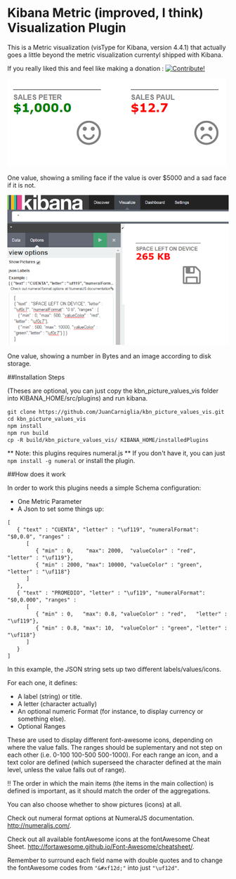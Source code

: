 # Kibana Metric (improved, I think) Visualization Plugin

This is a Metric visualization (visType for Kibana, version 4.4.1) that actually goes a little 
beyond the metric visualization currentyl shipped with Kibana.

If you really liked this and feel like making a donation : <a href="https://www.paypal.com/cgi-bin/webscr?cmd=_donations&business=juan.carniglia@gmail.com&lc=AR&item_name=JuanCarniglia&item_number=1005&currency_code=USD&bn=PP-DonationsBF:btn_donate_LG.gif:NonHosted">
<img src="https://www.paypalobjects.com/en_US/i/btn/btn_donate_LG.gif" border="0" alt="Contribute!" />
</a>

![Screenshot](screenshot2.png)

One value, showing a smiling face if the value is over $5000 and a sad face if it is not.

![Screenshot](screenshot.png)

One value, showing a number in Bytes and an image according to disk storage.

##Installation Steps

(Theses are optional, you can just copy the kbn_picture_values_vis folder into
KIBANA_HOME/src/plugins) and run kibana.

```
git clone https://github.com/JuanCarniglia/kbn_picture_values_vis.git 
cd kbn_picture_values_vis
npm install
npm run build
cp -R build/kbn_picture_values_vis/ KIBANA_HOME/installedPlugins
```

** Note: this plugins requires numeral.js
** If you don't have it, you can just `npm install -g numeral` or install the plugin.

##How does it work

In order to work this plugins needs a simple Schema configuration:

- One Metric Parameter
- A Json to set some things up:

```
[ 
   { "text" : "CUENTA", "letter" : "\uf119", "numeralFormat": "$0,0.0", "ranges" : 
      [ 
         { "min" : 0,    "max": 2000,  "valueColor" : "red",   "letter" : "\uf119"},
         { "min" : 2000, "max": 10000, "valueColor" : "green", "letter" : "\uf118"} 
      ] 
   },
   { "text" : "PROMEDIO", "letter" : "\uf119", "numeralFormat": "$0,0.000", "ranges" : 
      [ 
         { "min" : 0,   "max": 0.8, "valueColor" : "red",   "letter" : "\uf119"},
         { "min" : 0.8, "max": 10,  "valueColor" : "green", "letter" : "\uf118"} 
      ] 
   }
]
```

In this example, the JSON string sets up two different labels/values/icons.

For each one, it defines:
  - A label (string) or title.
  - A letter (character actually)
  - An optional numeric Format (for instance, to display currency or something else).
  - Optional Ranges 

These are used to display different font-awesome icons, depending on where the value falls.
The ranges should be suplementary and not step on each other (i.e. 0-100 100-500 500-1000). 
For each range an icon, and a text color are defined (which superseed the character defined at the main level, unless the value falls out of range). 
  
!! The order in which the main items (the items in the main collection) is defined is important, as it should match the order of the aggregations.

You can also choose whether to show pictures (icons) at all.

Check out numeral format options at NumeralJS documentation. <http://numeraljs.com/>.

Check out all available fontAwesome icons at the fontAwesome Cheat Sheet. <http://fortawesome.github.io/Font-Awesome/cheatsheet/>.

Remember to surround each field name with double quotes and to change the fontAwesome codes from `"&#xf12d;"` into just `"\uf12d"`.
